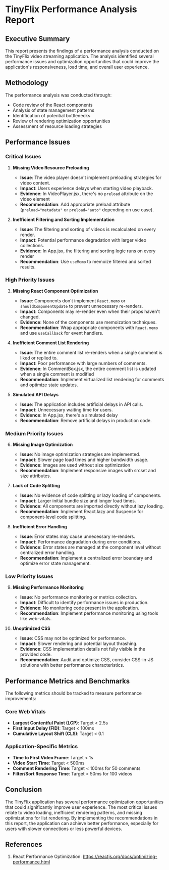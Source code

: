 # TinyFlix Performance Analysis Report

## Executive Summary

This report presents the findings of a performance analysis conducted on the TinyFlix video streaming application. The analysis identified several performance issues and optimization opportunities that could improve the application's responsiveness, load time, and overall user experience.

## Methodology

The performance analysis was conducted through:
- Code review of the React components
- Analysis of state management patterns
- Identification of potential bottlenecks
- Review of rendering optimization opportunities
- Assessment of resource loading strategies

## Performance Issues

### Critical Issues

1. **Missing Video Resource Preloading**
   - **Issue**: The video player doesn't implement preloading strategies for video content.
   - **Impact**: Users experience delays when starting video playback.
   - **Evidence**: In VideoPlayer.jsx, there's no `preload` attribute on the video element
   - **Recommendation**: Add appropriate preload attribute (`preload="metadata"` or `preload="auto"` depending on use case).

2. **Inefficient Filtering and Sorting Implementation**
   - **Issue**: The filtering and sorting of videos is recalculated on every render.
   - **Impact**: Potential performance degradation with larger video collections.
   - **Evidence**: In App.jsx, the filtering and sorting logic runs on every render
   - **Recommendation**: Use `useMemo` to memoize filtered and sorted results.

### High Priority Issues

3. **Missing React Component Optimization**
   - **Issue**: Components don't implement `React.memo` or `shouldComponentUpdate` to prevent unnecessary re-renders.
   - **Impact**: Components may re-render even when their props haven't changed.
   - **Evidence**: None of the components use memoization techniques.
   - **Recommendation**: Wrap appropriate components with `React.memo` and use `useCallback` for event handlers.

4. **Inefficient Comment List Rendering**
   - **Issue**: The entire comment list re-renders when a single comment is liked or replied to.
   - **Impact**: Poor performance with large numbers of comments.
   - **Evidence**: In CommentBox.jsx, the entire comment list is updated when a single comment is modified
   - **Recommendation**: Implement virtualized list rendering for comments and optimize state updates.

5. **Simulated API Delays**
   - **Issue**: The application includes artificial delays in API calls.
   - **Impact**: Unnecessary waiting time for users.
   - **Evidence**: In App.jsx, there's a simulated delay
   - **Recommendation**: Remove artificial delays in production code.

### Medium Priority Issues

6. **Missing Image Optimization**
   - **Issue**: No image optimization strategies are implemented.
   - **Impact**: Slower page load times and higher bandwidth usage.
   - **Evidence**: Images are used without size optimization
   - **Recommendation**: Implement responsive images with srcset and size attributes.

7. **Lack of Code Splitting**
   - **Issue**: No evidence of code splitting or lazy loading of components.
   - **Impact**: Larger initial bundle size and longer load times.
   - **Evidence**: All components are imported directly without lazy loading.
   - **Recommendation**: Implement React.lazy and Suspense for component-level code splitting.

8. **Inefficient Error Handling**
   - **Issue**: Error states may cause unnecessary re-renders.
   - **Impact**: Performance degradation during error conditions.
   - **Evidence**: Error states are managed at the component level without centralized error handling.
   - **Recommendation**: Implement a centralized error boundary and optimize error state management.

### Low Priority Issues

9. **Missing Performance Monitoring**
   - **Issue**: No performance monitoring or metrics collection.
   - **Impact**: Difficult to identify performance issues in production.
   - **Evidence**: No monitoring code present in the application.
   - **Recommendation**: Implement performance monitoring using tools like web-vitals.

10. **Unoptimized CSS**
    - **Issue**: CSS may not be optimized for performance.
    - **Impact**: Slower rendering and potential layout thrashing.
    - **Evidence**: CSS implementation details not fully visible in the provided code.
    - **Recommendation**: Audit and optimize CSS, consider CSS-in-JS solutions with better performance characteristics.

## Performance Metrics and Benchmarks

The following metrics should be tracked to measure performance improvements:

### Core Web Vitals
- **Largest Contentful Paint (LCP)**: Target < 2.5s
- **First Input Delay (FID)**: Target < 100ms
- **Cumulative Layout Shift (CLS)**: Target < 0.1

### Application-Specific Metrics
- **Time to First Video Frame**: Target < 1s
- **Video Start Time**: Target < 500ms
- **Comment Rendering Time**: Target < 100ms for 50 comments
- **Filter/Sort Response Time**: Target < 50ms for 100 videos

## Conclusion

The TinyFlix application has several performance optimization opportunities that could significantly improve user experience. The most critical issues relate to video loading, inefficient rendering patterns, and missing optimizations for list rendering. By implementing the recommendations in this report, the application can achieve better performance, especially for users with slower connections or less powerful devices.

## References

1. React Performance Optimization: https://reactjs.org/docs/optimizing-performance.html
